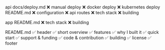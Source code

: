 api
    docs/deploy.md
        ❌ manual deploy
        ❌ docker deploy
        ❌ kubernetes deploy
    README.md
        ❌ configuration
        ❌ api routes
        ❌ tech stack
        ❌ building

app
    README.md
        ❌ tech stack
        ❌ building

README.md
    ✅ header
    ✅ short overview
    ✅ features
    ✅ why I built it
    ✅ quick start
    ✅ support & funding
    ✅ code & contribution
    ✅ building
    ✅ license
    ✅ footer
